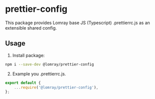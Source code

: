 # prettier-config

This package provides Lomray base JS (Typescript) .prettierrc.js as an extensible shared config.

## Usage

1. Install package:

  ```sh
  npm i --save-dev @lomray/prettier-config
  ```

2. Example you .prettierrc.js.
```js
export default {
	...require('@lomray/prettier-config'),
};
```
